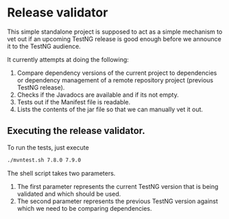 # Release validator

This simple standalone project is supposed to act as a simple mechanism to vet out if an upcoming TestNG release is good enough before we announce it to the TestNG audience.

It currently attempts at doing the following:

1. Compare dependency versions of the current project to dependencies or dependency management of a remote repository project (previous TestNG release).
2. Checks if the Javadocs are available and if its not empty.
3. Tests out if the Manifest file is readable.
4. Lists the contents of the jar file so that we can manually vet it out.

## Executing the release validator.

To run the tests, just execute

```bash
./mvntest.sh 7.8.0 7.9.0
```

The shell script takes two parameters.

1. The first parameter represents the current TestNG version that is being validated and which should be used.
2. The second parameter represents the previous TestNG version against which we need to be comparing dependencies.
